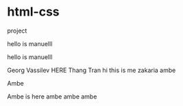 # html-css
project


hello is manuelll



hello is manuelll

Georg Vassilev HERE
Thang Tran
hi this is me zakaria
ambe



Ambe


Ambe is here
ambe
ambe
ambe

